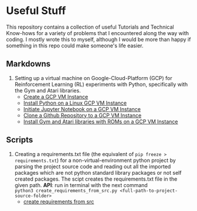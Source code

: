 # Useful Stuff

This repository contains a collection of useful Tutorials and Technical Know-hows for a variety of problems that I encountered along the way with coding. I mostly wrote this to myself, although I would be more than happy if something in this repo could make someone's life easier. 

## Markdowns
1. Setting up a virtual machine on Google-Cloud-Platform (GCP) for Reinforcement Learning (RL) experiments with Python, specifically with the Gym and Atari libraries.
	- [Create a GCP VM Instance](Markdowns/Create_a_GCP_VM_Instance.md)
	- [Install Python on a Linux GCP VM Instance](Markdowns/Install_Python_on_a_Linux_GCP_VM_Instance.md)
	- [Initiate Jupyter Notebook on a GCP VM Instance](Markdowns/Initiate_Jupyter_Notebook_on_a_GCP_VM_Instance.md)
	- [Clone a Github Repository to a GCP VM Instance](Markdowns/Clone_a_Github_Repository_to_a_GCP_VM_Instance.md)
	- [Install Gym and Atari libraries with ROMs on a GCP VM Instance](Markdowns/Install_Gym_and_Atari_libraries_with_ROMs_on_a_GCP_VM_Instance.md)

	
## Scripts
1. Creating a requirements.txt file (the equivalent of ```pip freeze > requirements.txt```) for a non-virtual-environment python project by parsing the project source code and reading out all the imported packages which are not python standard library packages or not self created packages. The scipt creates the requirements.txt file in the given path. **API**: run in terminal with the next command <br> ```python3 create_requirements_from_src.py <full-path-to-project-source-folder>```
	- [create requirements from src](Scripts/create_requirements_from_src.py)		


